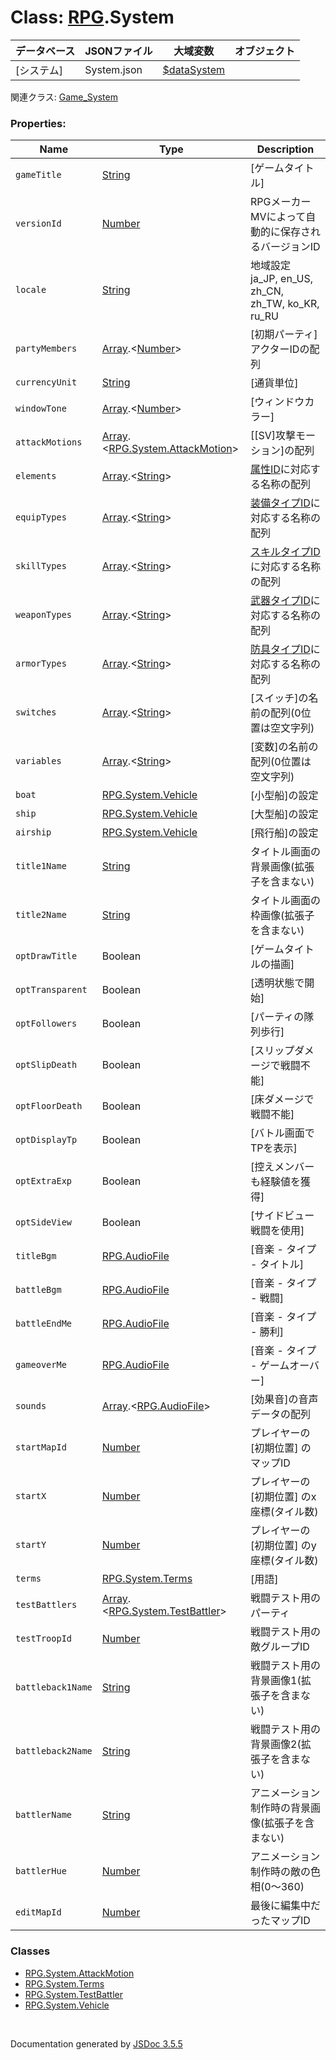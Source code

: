 # Class: [RPG](RPG.md).System

| データベース| JSONファイル | 大域変数 | オブジェクト |
| --- | --- | --- | --- |
| [システム] | System.json | [$dataSystem](global.md#datasystem-rpgsystem) |  |

関連クラス: [Game_System](Game_System.md)


### Properties:

| Name | Type | Description |
| --- | --- | --- |
| `gameTitle` | [String](String.md) | [ゲームタイトル] |
| `versionId` | [Number](Number.md) | RPGメーカーMVによって自動的に保存されるバージョンID |
| `locale` | [String](String.md) | 地域設定 ja\_JP, en\_US, zh\_CN, zh\_TW, ko\_KR, ru\_RU |
| `partyMembers` | [Array](Array.md).&lt;[Number](Number.md)&gt; | [初期パーティ] アクターIDの配列 |
| `currencyUnit` | [String](String.md) | [通貨単位] |
| `windowTone` | [Array](Array.md).&lt;[Number](Number.md)&gt; | [ウィンドウカラー] |
| `attackMotions` | [Array](Array.md).&lt;[RPG.System.AttackMotion](RPG.System.AttackMotion.md)&gt; | [[SV]攻撃モーション]の配列 |
| `elements` | [Array](Array.md).&lt;[String](String.md)&gt; | [属性ID](RPG.Damage.md#属性id)に対応する名称の配列 |
| `equipTypes` | [Array](Array.md).&lt;[String](String.md)&gt; | [装備タイプID](RPG.Trait.md#装備タイプid)に対応する名称の配列 |
| `skillTypes` | [Array](Array.md).&lt;[String](String.md)&gt; | [スキルタイプID](RPG.Trait.md#スキルタイプid)に対応する名称の配列 |
| `weaponTypes` | [Array](Array.md).&lt;[String](String.md)&gt; | [武器タイプID](RPG.Trait.md#武器タイプid)に対応する名称の配列 |
| `armorTypes` | [Array](Array.md).&lt;[String](String.md)&gt; | [防具タイプID](RPG.Trait.md#防具タイプid)に対応する名称の配列 |
| `switches` | [Array](Array.md).&lt;[String](String.md)&gt; | [スイッチ]の名前の配列(0位置は空文字列) |
| `variables` | [Array](Array.md).&lt;[String](String.md)&gt; | [変数]の名前の配列(0位置は空文字列) |
| `boat` | [RPG.System.Vehicle](RPG.System.Vehicle.md) | [小型船]の設定 |
| `ship` | [RPG.System.Vehicle](RPG.System.Vehicle.md) | [大型船]の設定 |
| `airship` | [RPG.System.Vehicle](RPG.System.Vehicle.md) | [飛行船]の設定 |
| `title1Name` | [String](String.md) | タイトル画面の背景画像(拡張子を含まない) |
| `title2Name` | [String](String.md) | タイトル画面の枠画像(拡張子を含まない) |
| `optDrawTitle` | Boolean | [ゲームタイトルの描画] |
| `optTransparent` | Boolean | [透明状態で開始] |
| `optFollowers` | Boolean | [パーティの隊列歩行] |
| `optSlipDeath` | Boolean | [スリップダメージで戦闘不能] |
| `optFloorDeath` | Boolean | [床ダメージで戦闘不能] |
| `optDisplayTp` | Boolean | [バトル画面でTPを表示] |
| `optExtraExp` | Boolean | [控えメンバーも経験値を獲得] |
| `optSideView` | Boolean | [サイドビュー戦闘を使用] |
| `titleBgm` | [RPG.AudioFile](RPG.AudioFile.md) | [音楽 - タイプ - タイトル] |
| `battleBgm` | [RPG.AudioFile](RPG.AudioFile.md) | [音楽 - タイプ - 戦闘] |
| `battleEndMe` | [RPG.AudioFile](RPG.AudioFile.md) | [音楽 - タイプ - 勝利] |
| `gameoverMe` | [RPG.AudioFile](RPG.AudioFile.md) | [音楽 - タイプ - ゲームオーバー] |
| `sounds` | [Array](Array.md).&lt;[RPG.AudioFile](RPG.AudioFile.md)&gt; | [効果音]の音声データの配列 |
| `startMapId` | [Number](Number.md) | プレイヤーの [初期位置] のマップID |
| `startX` | [Number](Number.md) | プレイヤーの [初期位置] のx座標(タイル数) |
| `startY` | [Number](Number.md) | プレイヤーの [初期位置] のy座標(タイル数)|
| `terms` | [RPG.System.Terms](RPG.System.Terms.md) | [用語] |
| `testBattlers` | [Array](Array.md).&lt;[RPG.System.TestBattler](RPG.System.TestBattler.md)&gt; | 戦闘テスト用のパーティ |
| `testTroopId` | [Number](Number.md) | 戦闘テスト用の敵グループID |
| `battleback1Name` | [String](String.md) |  戦闘テスト用の背景画像1(拡張子を含まない) |
| `battleback2Name` | [String](String.md) |  戦闘テスト用の背景画像2(拡張子を含まない) |
| `battlerName` | [String](String.md) | アニメーション制作時の背景画像(拡張子を含まない) |
| `battlerHue` | [Number](Number.md) | アニメーション制作時の敵の色相(0〜360) |
| `editMapId` | [Number](Number.md) | 最後に編集中だったマップID |


### Classes

* [RPG.System.AttackMotion](RPG.System.AttackMotion.md)
* [RPG.System.Terms](RPG.System.Terms.md)
* [RPG.System.TestBattler](RPG.System.TestBattler.md)
* [RPG.System.Vehicle](RPG.System.Vehicle.md)
 <br>

  Documentation generated by [JSDoc 3.5.5](https://github.com/jsdoc3/jsdoc)
